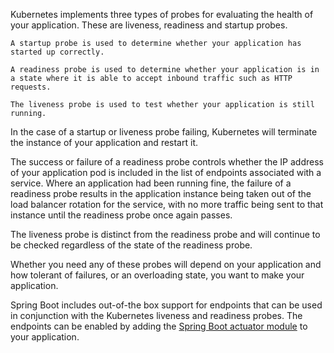 Kubernetes implements three types of probes for evaluating the health of your application. These are liveness, readiness and startup probes.

    A startup probe is used to determine whether your application has started up correctly. 

    A readiness probe is used to determine whether your application is in a state where it is able to accept inbound traffic such as HTTP requests. 

    The liveness probe is used to test whether your application is still running.

In the case of a startup or liveness probe failing, Kubernetes will terminate the instance of your application and restart it.

The success or failure of a readiness probe controls whether the IP address of your application pod is included in the list of endpoints associated with a service. Where an application had been running fine, the failure of a readiness probe results in the application instance being taken out of the load balancer rotation for the service, with no more traffic being sent to that instance until the readiness probe once again passes.

The liveness probe is distinct from the readiness probe and will continue to be checked regardless of the state of the readiness probe.

Whether you need any of these probes will depend on your application and how tolerant of failures, or an overloading state, you want to make your application.

Spring Boot includes out-of-the box support for endpoints that can be used in conjunction with the Kubernetes liveness and readiness probes. The endpoints can be enabled by adding the [Spring Boot actuator module](https://docs.spring.io/spring-boot/docs/current/reference/htmlsingle/#production-ready) to your application.
